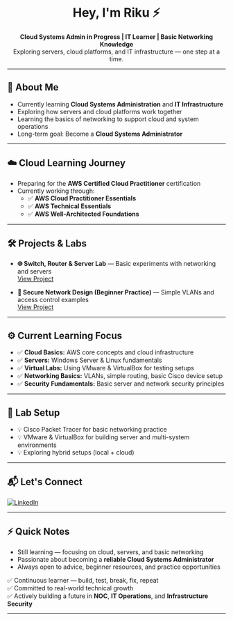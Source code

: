 <h1 align="center">Hey, I'm Riku ⚡</h1>
<p align="center">
  <b>Cloud Systems Admin in Progress | IT Learner | Basic Networking Knowledge</b><br>
  Exploring servers, cloud platforms, and IT infrastructure — one step at a time.
</p>

---

## 🌱 About Me

- Currently learning **Cloud Systems Administration** and **IT Infrastructure**  
- Exploring how servers and cloud platforms work together  
- Learning the basics of networking to support cloud and system operations  
- Long-term goal: Become a **Cloud Systems Administrator**  

---

## ☁️ Cloud Learning Journey

- Preparing for the **AWS Certified Cloud Practitioner** certification  
- Currently working through:  
  - ✅ **AWS Cloud Practitioner Essentials**  
  - ✅ **AWS Technical Essentials**  
  - ✅ **AWS Well-Architected Foundations**  

---

## 🛠️ Projects & Labs

- **🌐 Switch, Router & Server Lab** — Basic experiments with networking and servers  
  [View Project](https://github.com/CyberSickoexe/switch-router-network)  

- **🔧 Secure Network Design (Beginner Practice)** — Simple VLANs and access control examples  
  [View Project](https://github.com/CyberSickoexe/secure-network-design-cisco)  

---

## ⚙️ Current Learning Focus

- ✅ **Cloud Basics:** AWS core concepts and cloud infrastructure  
- ✅ **Servers:** Windows Server & Linux fundamentals  
- ✅ **Virtual Labs:** Using VMware & VirtualBox for testing setups  
- ✅ **Networking Basics:** VLANs, simple routing, basic Cisco device setup  
- ✅ **Security Fundamentals:** Basic server and network security principles  

---

## 🧠 Lab Setup

- 💡 Cisco Packet Tracer for basic networking practice  
- 💡 VMware & VirtualBox for building server and multi-system environments  
- 💡 Exploring hybrid setups (local + cloud)  

---

## 📬 Let's Connect

[![LinkedIn](https://img.shields.io/badge/LinkedIn-Profile-blue?logo=linkedin)](https://www.linkedin.com/in/riku-32ab26265/)

---

## ⚡ Quick Notes

- Still learning — focusing on cloud, servers, and basic networking  
- Passionate about becoming a **reliable Cloud Systems Administrator**  
- Always open to advice, beginner resources, and practice opportunities

✅ Continuous learner — build, test, break, fix, repeat  
✅ Committed to real-world technical growth  
✅ Actively building a future in **NOC**, **IT Operations**, and **Infrastructure Security**  

---
